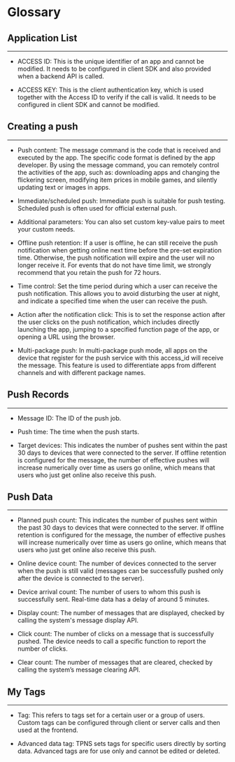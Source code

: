 # Glossary

## Application List
<hr>

- ACCESS ID: This is the unique identifier of an app and cannot be modified. It needs to be configured in client SDK and also provided when a backend API is called.

- ACCESS KEY: This is the client authentication key, which is used together with the Access ID to verify if the call is valid. It needs to be configured in client SDK and cannot be modified.


## Creating a push
<hr>

- Push content: The message command is the code that is received and executed by the app. The specific code format is defined by the app developer. By using the message command, you can remotely control the activities of the app, such as: downloading apps and changing the flickering screen, modifying item prices in mobile games, and silently updating text or images in apps.

- Immediate/scheduled push: Immediate push is suitable for push testing. Scheduled push is often used for official external push.

- Additional parameters: You can also set custom key-value pairs to meet your custom needs.

- Offline push retention: If a user is offline, he can still receive the push notification when getting online next time before the pre-set expiration time. Otherwise, the push notification will expire and the user will no longer receive it. For events that do not have time limit, we strongly recommend that you retain the push for 72 hours.

- Time control: Set the time period during which a user can receive the push notification. This allows you to avoid disturbing the user at night, and indicate a specified time when the user can receive the push.

- Action after the notification click: This is to set the response action after the user clicks on the push notification, which includes directly launching the app, jumping to a specified function page of the app, or opening a URL using the browser.

- Multi-package push: In multi-package push mode, all apps on the device that register for the push service with this access_id will receive the message. This feature is used to differentiate apps from different channels and with different package names.

## Push Records
<hr>

- Message ID: The ID of the push job.

- Push time: The time when the push starts.

- Target devices: This indicates the number of pushes sent within the past 30 days to devices that were connected to the server. If offline retention is configured for the message, the number of effective pushes will increase numerically over time as users go online, which means that users who just get online also receive this push.


## Push Data
<hr>

- Planned push count: This indicates the number of pushes sent within the past 30 days to devices that were connected to the server. If offline retention is configured for the message, the number of effective pushes will increase numerically over time as users go online, which means that users who just get online also receive this push.

- Online device count: The number of devices connected to the server when the push is still valid (messages can be successfully pushed only after the device is connected to the server).

- Device arrival count: The number of users to whom this push is successfully sent. Real-time data has a delay of around 5 minutes.

- Display count: The number of messages that are displayed, checked by calling the system's message display API.

- Click count: The number of clicks on a message that is successfully pushed. The device needs to call a specific function to report the number of clicks.

- Clear count: The number of messages that are cleared, checked by calling the system’s message clearing API.


## My Tags
<hr>

- Tag: This refers to tags set for a certain user or a group of users. Custom tags can be configured through client or server calls and then used at the frontend.

- Advanced data tag: TPNS sets tags for specific users directly by sorting data. Advanced tags are for use only and cannot be edited or deleted.